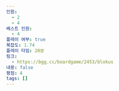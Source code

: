 ```yaml
---
인원:
  - 2
  - 4
베스트 인원:
  - 4
플레이 여부: true
복잡도: 1.74
플레이 타임: 20분
링크:
  - https://bgg.cc/boardgame/2453/blokus
내용: false
평점: 4
tags: []
---
```

